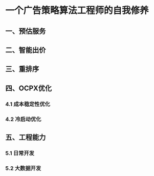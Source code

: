 # 一个广告策略算法工程师的自我修养
## 一、预估服务</br>

## 二、智能出价</br>

## 三、重排序</br>

## 四、OCPX优化</br>
### 4.1 成本稳定性优化</br>
### 4.2 冷启动优化</br>

## 五、工程能力</br>
### 5.1 日常开发
### 5.2 大数据开发
